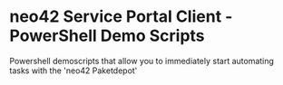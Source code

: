 # neo42 Service Portal Client - PowerShell Demo Scripts
Powershell demoscripts that allow you to immediately start automating tasks with the 'neo42 Paketdepot'

